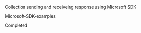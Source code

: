 Collection sending and receiveing response using  Microsoft SDK  

Microsoft-SDK-examples

Completed 

